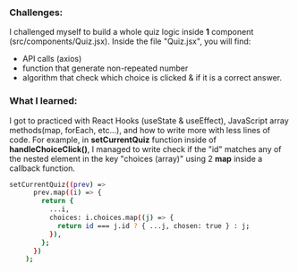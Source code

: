 ### Challenges:
I challenged myself to build a whole quiz logic inside **1** component (src/components/Quiz.jsx). 
Inside the file "Quiz.jsx", you will find:
- API calls (axios)
- function that generate non-repeated number
- algorithm that check which choice is clicked & if it is a correct answer.

### What I learned:
I got to practiced with React Hooks (useState & useEffect), JavaScript array methods(map, forEach, etc...), and how to write more with less lines of code. For example, in **setCurrentQuiz** function inside of **handleChoiceClick()**, I managed to write check if the "id" matches any of the nested element in the key "choices (array)" using 2 **map** inside a callback function.

```bash
setCurrentQuiz((prev) =>
      prev.map((i) => {
        return {
          ...i,
          choices: i.choices.map((j) => {
            return id === j.id ? { ...j, chosen: true } : j;
          }),
        };
      })
    );
 ```



